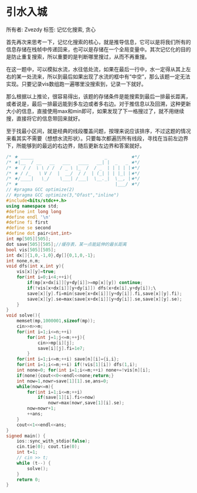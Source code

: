 # 引水入城

所有者: Zvezdy
标签: 记忆化搜索, 贪心

首先再次来思考一下，记忆化搜索的核心，就是推导信息，它可以是将我们所有的信息存储在栈帧中传递回来，也可以是存储在一个全局变量中。其次记忆化的目的是防止重复搜索，所以重要的是判断哪里搜过，从而不再重搜。

在这一题中，可以模拟水流，水往低处流，如果在最后一行中，水一定得从其上左右的某一处流来，所以到最后如果出现了水流的框中有“中空”，那么该题一定无法实现。只要记录vis数组跑一遍哪里没搜索到，记录一下就好。

那么根据以上推论，很容易得出，该题的存储条件是能搜索到最后一排最长距离，或者说是，最后一排最远能到多左边或者多右边。对于推信息以及回溯，这种更新大小的信息，直接使用max和min即可，如果发现了下一格搜过了，就不用继续搜，直接将它的信息带回来就好。

至于找最小区间，就是经典的线段覆盖问题，按理来说应该排序，不过这题的情况来看其实不需要（想想水流形状）。只要每次都遍历所有线段，寻找在当前左边界下，所能够到的最远的右边界，随后更新左边界和答案就好。

```cpp
/* ★ _____                           _         ★*/
/* ★|__  / __   __   ___   ____   __| |  _   _ ★*/
/* ★  / /  \ \ / /  / _ \ |_  /  / _  | | | | |★*/
/* ★ / /_   \ V /  |  __/  / /  | (_| | | |_| |★*/
/* ★/____|   \_/    \___| /___|  \__._|  \__, |★*/
/* ★                                     |___/ ★*/
// #pragma GCC optimize(2)
// #pragma GCC optimize(3,"Ofast","inline")
#include<bits/stdc++.h>
using namespace std;
#define int long long
#define endl '\n'
#define fi first
#define se second
#define dot pair<int,int>
int mp[505][505];
dot save[505][505];//缓存表，某一点能延伸的最长距离
bool vis[505][505];
int dx[]{1,0,-1,0},dy[]{0,1,0,-1};
int none,n,m;
void dfs(int x,int y){
    vis[x][y]=true;
    for(int i=0;i<4;++i){
        if(mp[x+dx[i]][y+dy[i]]>=mp[x][y]) continue;
        if(!vis[x+dx[i]][y+dy[i]]) dfs(x+dx[i],y+dy[i]);\
        save[x][y].fi=min(save[x+dx[i]][y+dy[i]].fi,save[x][y].fi);
        save[x][y].se=max(save[x+dx[i]][y+dy[i]].se,save[x][y].se);
    }
}
void solve(){
    memset(mp,1000001,sizeof(mp));
    cin>>n>>m;
    for(int i=1;i<=n;++i)
        for(int j=1;j<=m;++j){
            cin>>mp[i][j];
            save[i][j].fi=1e7;
        }
    for(int i=1;i<=m;++i) save[n][i]={i,i};
    for(int i=1;i<=m;++i) if(!vis[1][i]) dfs(1,i);
    int none=0; for(int i=1;i<=m;++i) none+=!vis[n][i];
    if(none){cout<<0<<endl<<none;return;}
    int now=1,nowr=save[1][1].se,ans=0;
    while(now<=m){
        for(int i=1;i<=m;++i)
            if(save[1][i].fi<=now)
                nowr=max(nowr,save[1][i].se);
        now=nowr+1;
        ++ans;
    }
    cout<<1<<endl<<ans;
}
signed main() {
    ios::sync_with_stdio(false);
    cin.tie(0); cout.tie(0);
    int t=1;
    // cin >> t;
    while (t--) {
        solve();
    }
    return 0;
}
```
